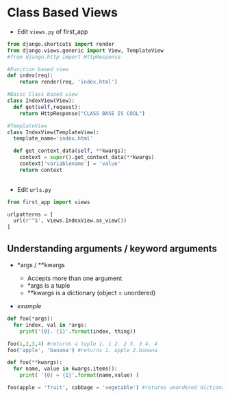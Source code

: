 # Class Based Views

* Edit `views.py` of first_app

```python
from django.shortcuts import render
from django.views.generic import View, TemplateView
#from django.http import HttpResponse

#Function based view
def index(req):
    return render(req, 'index.html')

#Basic Class based view
class IndexView(View):
  def get(self,request):
    return HttpResponse("CLASS BASE IS COOL")

#TemplateView
class IndexView(TemplateView):
  template_name='index.html'

  def get_context_data(self, **kwargs):
    context = super().get_context_data(**kwargs)
    context['variablename'] = 'value'
    return context
    

```
* Edit `urls.py`

```python
from first_app import views

urlpatterns = [
  url(r'^$', views.IndexView.as_view())
]
```

## Understanding arguments / keyword arguments
* *args / **kwargs
  * Accepts more than one argument
  * *args is a tuple
  * **kwargs is a dictionary (object = unordered)

* _example_

```python
def foo(*args):
  for index, val in *args:
    print('{0}. {1}'.format(index, thing))

foo(1,2,3,4) #returns a tuple 1. 1 2. 2 3. 3 4. 4
foo('apple', 'banana') #returns 1. apple 2.banana

def foo(**kwargs):
  for name, value in kwargs.items():
    print( '{0} = {1}'.format(name,value) )

foo(apple = 'fruit', cabbage = 'vegetable') #returns unordered dictionary: cabbage = vegetable apple=fruit
```
